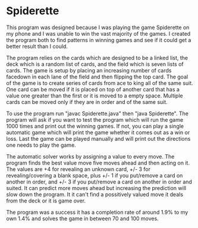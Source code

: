 # Spiderette
This program was designed because I was playing the game Spiderette on my phone and I was unable to win the vast majority of the games.  I created the program both to find patterns in winning games and see if it could get a better result than I could.

The program relies on the cards which are designed to be a linked list, the deck which is a random list of cards, and the field which is seven lists of cards.  The game is setup by placing an increasing number of cards facedown in each lane of the field and then flipping the top card.  The goal of the game is to create series of cards from ace to king all of the same suit.  One card can be moved if it is placed on top of another card that has a value one greater than the first or it is moved to a empty space.  Multiple cards can be moved only if they are in order and of the same suit.  

To use the program run "javac Spiderette.java" then "java Spiderette".  The program will ask if you want to test the program which will run the game 1000 times and print out the winning games.  If not, you can play a single automatic game which will print the game whether it comes out as a win or loss.  Last the game can be played manually and will print out the directions one needs to play the game.

The automatic solver works by assigning a value to every move.  The program finds the best value move five moves ahead and then acting on it.  The values are +4 for revealing an unknown card,  +/- 3 for revealing/covering a blank space,  plus +/- 1 if you put/remove a card on another in order, and +/- 3 if you put/remove a card on another in order and suited.  It can predict more moves ahead but increasing the prediction will slow down the program.  It it can't find a possitively valued move it deals from the deck or it is game over.

The program was a success it has a completion rate of around 1.9% to my own 1.4% and solves the game in between 70 and 100 moves.